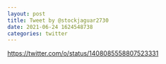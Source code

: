 ```yaml
--- 
layout: post 
title: Tweet by @stockjaguar2730 
date: 2021-06-24 1624548738 
categories: twitter 
--- 
```

https://twitter.com/o/status/1408085558807523331
